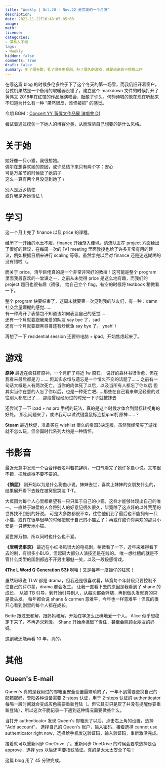 ```yaml
---
title: "Weekly | Oct.20 - Nov.22 是荒废的一个月呀"
description: 
date: 2022-11-22T16:48:05-05:00
image: 
math:
license: 
categories:
- 深林人不知
tags:
- Weekly
hidden: false
comments: true
draft: false
summary: 听了很多歌，看了很多电视剧，肝了很久的游戏，就是逃避着不想找工作
---
```


在写这篇 blog 的时候多伦多终于下了这个冬天的第一场雪，而我仍旧开着窗户。台式机果然是一个备用的取暖器没错了。建立这个 markdown 文件的时候打开了黄伟文 2018年在红馆的作品展演唱会，酝酿了许久。何韵诗唱的歌在现在听起来不知道为什么有一种 “果然很反，难怪被抓” 的感觉。

今期 BGM：[Concert YY 黃偉文作品展 演唱會 D1](https://www.youtube.com/watch?v=RsmxgYMlw6E)

尝试着通过模仿一下她人的博客分类，从而理清自己想要的是什么风格。

# 关于她

她好像一只小猫，我很想她。  \
偶尔在想喜欢她的原因，或许总结下来只有两个字：安心  \
可是万圣节的时候放了她鸽子  \
这么一算有两个月没见到她了  \

别人是近乡情怯  \
或许我是近她情怯  \

# 学习

这一个月上完了 finance 以及 price 的课程。

经历了一开始的水土不服，finance 开始渐入佳境。清流队友在 project 方面给出了很好的建议，在每周一次的 1V1 meeting 里面教授也给了许多非常有用的建议，例如根据日期来进行 scaling 等等。虽然学完以后对 finance 还是迷迷糊糊的没有错啦（。

而关于 price，清华巨佬真的是一个非常非常好的教授！这可能是整个 program 里面我最喜欢的一堂课之一，之前从未觉得 price 是这么地有趣，而我们的 project 题目也很有趣（骄傲。
给自己立个 flag，有空的时候将 textbook 稍微看一下。

整个 program 快要结束了，这周末就要第一次见到我的队友们，有一种：damn 社交含量爆棚的感觉……  \
有一种离开了表情包不知道该如何表达自己的感觉……  \
还有一个月就要跟我亲爱的队友 say bye 了，sad  \
还有一个月就要跟黑哥哥还有炒鱿鱼 say bye 了， yeah!  \

再想了一下 residential session 还要带电脑 + ipad，开始焦虑起来了。 

# 游戏

**原神**
最近在疯狂肝原神，一个月肝了将近 1w 原石。
说好的森林书很治愈，但在我看来最后都是刀 ……
但其实永恒与遗忘是一个恒久不变的话题了……
之前有一句话大概是人有两次死亡，当你的肉体死了以后，以及当所有人都忘了你以后
但其实当你在意的人忘了你以后，也是一种死亡吧……那些在自己看来举足轻重的过往别人都忘记了……那段曾经经历过的时光一下子就被抹去

还尝试了一下 ipad + ns pro 手柄的玩法，真的是这个时候才体会到鼠标转视角的好处。
那么问题来了，或许我可以试试键盘鼠标连接ipad打原神……？

**Steam**
最近秋促，准备买在 wishlist 很久的帝国3决定版。虽然我经常买了游戏就不怎么玩，但帝国时代系列大约是一种情怀。

# 书影音

最近无意中发现一个百合作者名叫若花辞树，一口气看完了她许多篇小说。文笔很不错，把我虐得不要不要的。

**《摘星》** 
刚开始以为是什么狗血小说，妹妹去世，喜欢上妹妹的女朋友什么的，结果展开看下去躲在被窝里哭泣 T-T。

大概因为每个人心里都希望有一只只属于自己的小猫，这样才能够体现出自己的唯一。一直处于缺爱的人会将别人的好意记很久很久，毕竟除了这点好的以外荒芜的世界找不到别的好说。
可是大多数都很不幸，往往他们到了最后也不能拥有一只小猫，或许在很早很早的时候把属于自己的小猫丢了；再或许或许你喜欢的那只小爱是一只博爱地小猫。

爱世界万物，所以同时也什么也不爱。

**《唐朝诡事录》**
最近在小红书风很大的电视剧，稍微看了一下，近年来难得看下去的剧，有很多小BUG，但起码大部分人演技还是在线的。
唯一想吐槽的就是不管什么类型的国剧都逃不开男主邪魅一笑，以及一段段感情戏。

**《The L Word Q Generation S3》**
啊哈！又是每年一度姬仔的狂欢！

虽然啾啾说 TLW 都是 drama，但我还是很喜欢看，毕竟每个年龄段只要控制不住自己的荷尔蒙，drama 都会发生。
让我一直看下去的原因是我看到了 shane 的成长， 从被 TB 引导，到开始引导别人，从每次都会劈腿，再到做头发就真的只是做头发。
每年都会说 shane & carmen 意难平，今年也一样意难平！但真的很开心看到剧里的每个人都在成长。

Bette 跟过去和解，跟妈妈和解，开始在学怎么正确地爱一个人。
Alice 似乎想稳定下来了，不再追求刺激。
Shane 开始承担起了责任，甚至会照顾女朋友的妈妈。

这剧我还能再看 10 年，真的。


# 其他
## Queen's E-mail
Queen's 真的是我用过的邮箱里安全设置最繁琐的了，一年不到需要更换自己的邮箱密码，登陆各种设备需要 2-steps 认证，用于 2-steps 认证的 authenticator 每隔一段时间就会变成灰色需要重新登陆（。但它其实只是灰了并没有提醒你要重新登陆），所以这次干脆记录一下遇到这种情况需要做些什么。

当打开 authenticator 发现 Queen's 邮箱灰了以后，点击右上角的设置，选择 “Add account”， 选择自己的 Queen's 账户，输入密码，接着选择 cannot use authenticator right now，选择给手机发送验证码，输入验证码，重新激活完成。

接着就可以重新同步 OneDrive 了。重新同步 OneDrive 的时候会要求选择是否 approve，选择 yes 以后还需要指纹验证。真的是太太太安全了啦！


这篇 blog 用了 45 分钟完成。